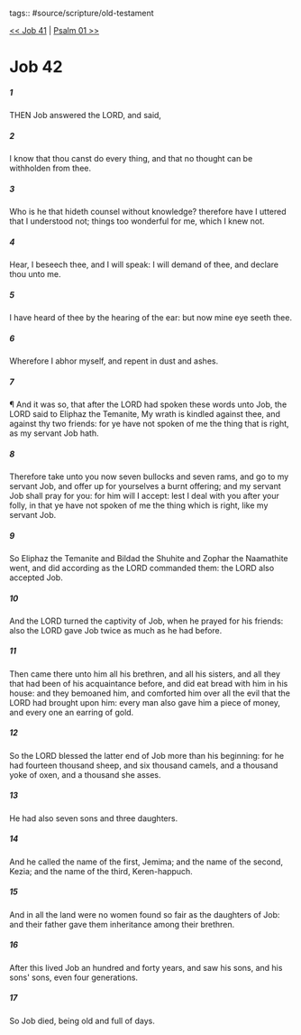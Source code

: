 tags:: #source/scripture/old-testament

[<< Job 41](/Old_Testament/18_Job/Job_41.md) | [Psalm 01 >>](/Old_Testament/19_Psalms/Psalm_01.md)

# Job 42

##### 1

THEN Job answered the LORD, and said,

##### 2

I know that thou canst do every thing, and that no thought can be withholden from thee.

##### 3

Who is he that hideth counsel without knowledge? therefore have I uttered that I understood not; things too wonderful for me, which I knew not.

##### 4

Hear, I beseech thee, and I will speak: I will demand of thee, and declare thou unto me.

##### 5

I have heard of thee by the hearing of the ear: but now mine eye seeth thee.

##### 6

Wherefore I abhor myself, and repent in dust and ashes.

##### 7

¶ And it was so, that after the LORD had spoken these words unto Job, the LORD said to Eliphaz the Temanite, My wrath is kindled against thee, and against thy two friends: for ye have not spoken of me the thing that is right, as my servant Job hath.

##### 8

Therefore take unto you now seven bullocks and seven rams, and go to my servant Job, and offer up for yourselves a burnt offering; and my servant Job shall pray for you: for him will I accept: lest I deal with you after your folly, in that ye have not spoken of me the thing which is right, like my servant Job.

##### 9

So Eliphaz the Temanite and Bildad the Shuhite and Zophar the Naamathite went, and did according as the LORD commanded them: the LORD also accepted Job.

##### 10

And the LORD turned the captivity of Job, when he prayed for his friends: also the LORD gave Job twice as much as he had before.

##### 11

Then came there unto him all his brethren, and all his sisters, and all they that had been of his acquaintance before, and did eat bread with him in his house: and they bemoaned him, and comforted him over all the evil that the LORD had brought upon him: every man also gave him a piece of money, and every one an earring of gold.

##### 12

So the LORD blessed the latter end of Job more than his beginning: for he had fourteen thousand sheep, and six thousand camels, and a thousand yoke of oxen, and a thousand she asses.

##### 13

He had also seven sons and three daughters.

##### 14

And he called the name of the first, Jemima; and the name of the second, Kezia; and the name of the third, Keren-happuch.

##### 15

And in all the land were no women found so fair as the daughters of Job: and their father gave them inheritance among their brethren.

##### 16

After this lived Job an hundred and forty years, and saw his sons, and his sons' sons, even four generations.

##### 17

So Job died, being old and full of days.
